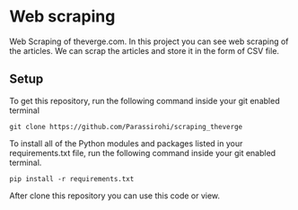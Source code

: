 # Web scraping

Web Scraping of theverge.com. In this project you can see web scraping of the articles. We can scrap the articles and store it in the form of CSV file.


## Setup
To get this repository, run the following command inside your git enabled terminal

```
git clone https://github.com/Parassirohi/scraping_theverge
```

To install all of the Python modules and packages listed in your requirements.txt file, run the following command inside your git enabled terminal.

```
pip install -r requirements.txt
```

After clone this repository you can use this code or view.

